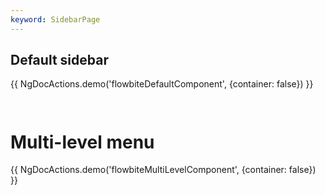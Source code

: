 ```yaml
---
keyword: SidebarPage
---
```


## Default sidebar

{{ NgDocActions.demo('flowbiteDefaultComponent', {container: false}) }}

```angular-html file="./_default.component.ts"#L20-L29 group="default" name="html"

```

```angular-ts file="./_default.component.ts"#L1-L6 group="default" name="typescript"

```

# Multi-level menu

{{ NgDocActions.demo('flowbiteMultiLevelComponent', {container: false}) }}

```angular-html file="./_multi-level.component.ts"#L22-L36 group="multi-level" name="html"

```

```angular-ts file="./_multi-level.component.ts"#L1-L7 group="multi-level" name="typescript"

```
